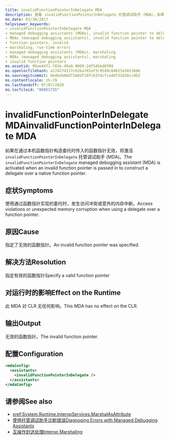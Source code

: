 ```yaml
---
title: invalidFunctionPointerInDelegate MDA
description: 查看 invalidFunctionPointerInDelegate 托管调试助手（MDA），如果传递了无效的函数指针来生成委托，则会调用该助手。
ms.date: 03/30/2017
helpviewer_keywords:
- invalidFunctionPointerInDelegate MDA
- managed debugging assistants (MDAs), invalid function pointer to delegates
- MDAs (managed debugging assistants), invalid function pointer to delegates
- function pointers, invalid
- marshaling, run-time errors
- managed debugging assistants (MDAs), marshaling
- MDAs (managed debugging assistants), marshaling
- invalid function pointers
ms.assetid: 99ae44f1-783e-49a9-9009-24f54bbd0f09
ms.openlocfilehash: a17427d117c62ba782af3c9549c84623a3013b06
ms.sourcegitcommit: 0edbeb66d71b8df10fcb374cfca4d731b58ccdb2
ms.contentlocale: zh-CN
ms.lasthandoff: 07/07/2020
ms.locfileid: "86051735"
---
```

# <a name="invalidfunctionpointerindelegate-mda"></a><span data-ttu-id="a684c-103">invalidFunctionPointerInDelegate MDA</span><span class="sxs-lookup"><span data-stu-id="a684c-103">invalidFunctionPointerInDelegate MDA</span></span>
<span data-ttu-id="a684c-104">如果在通过本机函数指针构造委托时传入的函数指针无效，将激活 `invalidFunctionPointerInDelegate` 托管调试助手 (MDA)。</span><span class="sxs-lookup"><span data-stu-id="a684c-104">The `invalidFunctionPointerInDelegate` managed debugging assistant (MDA) is activated when an invalid function pointer is passed in to construct a delegate over a native function pointer.</span></span>  
  
## <a name="symptoms"></a><span data-ttu-id="a684c-105">症状</span><span class="sxs-lookup"><span data-stu-id="a684c-105">Symptoms</span></span>  
 <span data-ttu-id="a684c-106">使用通过函数指针实现的委托时，发生访问冲突或意外的内存中断。</span><span class="sxs-lookup"><span data-stu-id="a684c-106">Access violations or unexpected memory corruption when using a delegate over a function pointer.</span></span>  
  
## <a name="cause"></a><span data-ttu-id="a684c-107">原因</span><span class="sxs-lookup"><span data-stu-id="a684c-107">Cause</span></span>  
 <span data-ttu-id="a684c-108">指定了无效的函数指针。</span><span class="sxs-lookup"><span data-stu-id="a684c-108">An invalid function pointer was specified.</span></span>  
  
## <a name="resolution"></a><span data-ttu-id="a684c-109">解决方法</span><span class="sxs-lookup"><span data-stu-id="a684c-109">Resolution</span></span>  
 <span data-ttu-id="a684c-110">指定有效的函数指针</span><span class="sxs-lookup"><span data-stu-id="a684c-110">Specify a valid function pointer</span></span>  
  
## <a name="effect-on-the-runtime"></a><span data-ttu-id="a684c-111">对运行时的影响</span><span class="sxs-lookup"><span data-stu-id="a684c-111">Effect on the Runtime</span></span>  
 <span data-ttu-id="a684c-112">此 MDA 对 CLR 无任何影响。</span><span class="sxs-lookup"><span data-stu-id="a684c-112">This MDA has no effect on the CLR.</span></span>  
  
## <a name="output"></a><span data-ttu-id="a684c-113">输出</span><span class="sxs-lookup"><span data-stu-id="a684c-113">Output</span></span>  
 <span data-ttu-id="a684c-114">无效的函数指针。</span><span class="sxs-lookup"><span data-stu-id="a684c-114">The invalid function pointer.</span></span>  
  
## <a name="configuration"></a><span data-ttu-id="a684c-115">配置</span><span class="sxs-lookup"><span data-stu-id="a684c-115">Configuration</span></span>  
  
```xml  
<mdaConfig>  
  <assistants>  
    <invalidFunctionPointerInDelegate />  
  </assistants>  
</mdaConfig>  
```  
  
## <a name="see-also"></a><span data-ttu-id="a684c-116">请参阅</span><span class="sxs-lookup"><span data-stu-id="a684c-116">See also</span></span>

- <xref:System.Runtime.InteropServices.MarshalAsAttribute>
- [<span data-ttu-id="a684c-117">使用托管调试助手诊断错误</span><span class="sxs-lookup"><span data-stu-id="a684c-117">Diagnosing Errors with Managed Debugging Assistants</span></span>](diagnosing-errors-with-managed-debugging-assistants.md)
- [<span data-ttu-id="a684c-118">互操作封送处理</span><span class="sxs-lookup"><span data-stu-id="a684c-118">Interop Marshaling</span></span>](../interop/interop-marshaling.md)
